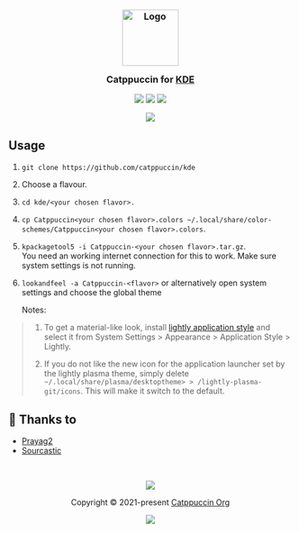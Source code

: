 <h3 align="center">
	<img src="https://raw.githubusercontent.com/catppuccin/catppuccin/main/assets/logos/exports/1544x1544_circle.png" width="100" alt="Logo"/><br/>
	<img src="https://raw.githubusercontent.com/catppuccin/catppuccin/main/assets/misc/transparent.png" height="30" width="0px"/>
	Catppuccin for <a href="https://www.kde.org/">KDE</a>
	<img src="https://raw.githubusercontent.com/catppuccin/catppuccin/main/assets/misc/transparent.png" height="30" width="0px"/>
</h3>

<p align="center">
    <a href="https://github.com/catppuccin/kde/stargazers"><img src="https://img.shields.io/github/stars/catppuccin/kde?colorA=363a4f&colorB=b7bdf8&style=for-the-badge"></a>
    <a href="https://github.com/catppuccin/kde/issues"><img src="https://img.shields.io/github/issues/catppuccin/kde?colorA=363a4f&colorB=f5a97f&style=for-the-badge"></a>
    <a href="https://github.com/catppuccin/kde/contributors"><img src="https://img.shields.io/github/contributors/catppuccin/kde?colorA=363a4f&colorB=a6da95&style=for-the-badge"></a>
</p>


<p align="center">
  <img src="https://github.com/Prayag2/catppuccin_kde/blob/main/assets/ss.png"/>
</p>

## Usage

1. `git clone https://github.com/catppuccin/kde`
2. Choose a flavour.
3. `cd kde/<your chosen flavor>.`
4. `cp Catppuccin<your chosen flavor>.colors ~/.local/share/color-schemes/Catppuccin<your chosen flavor>.colors`.
5. `kpackagetool5 -i Catppuccin-<your chosen flavor>.tar.gz`.   
You need an working internet connection for this to work. Make sure system settings is not running.
6. `lookandfeel -a Catppuccin-<flavor>` or alternatively open system settings and choose the global theme


  
	 Notes:
> 1. To get a material-like look, install [lightly application style](https://github.com/Luwx/Lightly) and select it from System Settings > Appearance >  Application Style > Lightly.
> 
> 2. If you do not like the new icon for the application launcher set by the lightly plasma theme, simply delete `~/.local/share/plasma/desktoptheme> > /lightly-plasma-git/icons`. This will make it switch to the default.

## 💝 Thanks to

- [Prayag2](https://github.com/Prayag2)
- [Sourcastic](https://github.com/Sourcastic)

&nbsp;

<p align="center"><img src="https://raw.githubusercontent.com/catppuccin/catppuccin/main/assets/footers/gray0_ctp_on_line.svg?sanitize=true" /></p>
<p align="center">Copyright &copy; 2021-present <a href="https://github.com/catppuccin" target="_blank">Catppuccin Org</a>
<p align="center"><a href="https://github.com/catppuccin/catppuccin/blob/main/LICENSE"><img src="https://img.shields.io/static/v1.svg?style=for-the-badge&label=License&message=MIT&logoColor=d9e0ee&colorA=363a4f&colorB=b7bdf8"/></a></p>
